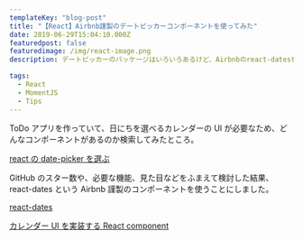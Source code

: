 ```yaml
---
templateKey: "blog-post"
title: "【React】Airbnb謹製のデートピッカーコンポーネントを使ってみた"
date: 2019-06-29T15:04:10.000Z
featuredpost: false
featuredimage: /img/react-image.png
description: デートピッカーのパッケージはいろいろあるけど、Airbnbのreact-datesを使ってみた。

tags:
  - React
  - MomentJS
  - Tips
---
```


ToDo アプリを作っていて、日にちを選べるカレンダーの UI が必要なため、どんなコンポーネントがあるのか検索してみたところ。

[react の date-picker を選ぶ](https://qiita.com/193/items/61b81ea718d70b6197e1)

GitHub のスター数や、必要な機能、見た目などをふまえて検討した結果、react-dates という Airbnb 謹製のコンポーネントを使うことにしました。

[react-dates](https://github.com/airbnb/react-dates)

[カレンダー UI を実装する React component](http://yuw27b.hatenablog.com/entry/2018/10/04/231748)

